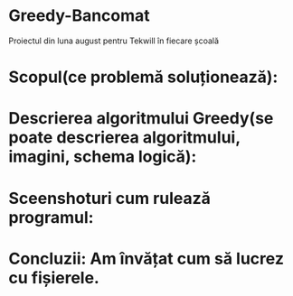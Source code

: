 # Greedy-Bancomat
Proiectul din luna august pentru Tekwill în fiecare școală
# Scopul(ce problemă soluționează):
# Descrierea algoritmului Greedy(se poate descrierea algoritmului, imagini, schema logică):
# Sceenshoturi cum rulează programul:
# Concluzii: Am învățat cum să lucrez cu fișierele.
